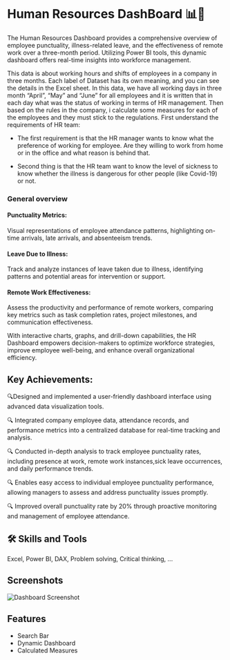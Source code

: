 

#  Human Resources DashBoard 📊💼




 The Human Resources Dashboard provides a comprehensive overview of employee punctuality, illness-related leave, and the effectiveness of remote work over a three-month period. Utilizing Power BI tools, this dynamic dashboard offers real-time insights into workforce management.

 This data is about working hours and shifts of employees in a company in three months. Each label of Dataset has its own meaning, and you can see the details in the Excel sheet. In this data, we have all working days in three month “April”, “May” and “June” for all employees and it is written that in each day what was the status of working in terms of HR management. Then based on the rules in the company, i calculate some measures for each of the employees and they must stick to the regulations. First understand the requirements of HR team:

- The first requirement is that the HR manager wants to know what the preference of working for employee. Are they willing to work from home or in the office and what reason is behind that.

- Second thing is that the HR team want to know the level of sickness to know whether the illness is dangerous for other people (like Covid-19) or not.


### General overview

#### Punctuality Metrics: 
Visual representations of employee attendance patterns, highlighting on-time arrivals, late arrivals, and absenteeism trends.
#### Leave Due to Illness: 
Track and analyze instances of leave taken due to illness, identifying patterns and potential areas for intervention or support.

#### Remote Work Effectiveness:
Assess the productivity and performance of remote workers, comparing key metrics such as task completion rates, project milestones, and communication effectiveness.

With interactive charts, graphs, and drill-down capabilities, the HR Dashboard empowers decision-makers to optimize workforce strategies, improve employee well-being, and enhance overall organizational efficiency.


## Key Achievements:

🔍Designed and implemented a user-friendly dashboard interface using advanced data visualization tools.

🔍 Integrated company employee data, attendance records, and performance metrics into a centralized database for real-time tracking and analysis.

🔍 Conducted in-depth analysis to track employee punctuality rates, including presence at work, remote work instances,sick leave occurrences, and daily performance trends.

🔍 Enables easy access to individual employee punctuality performance, allowing managers to assess and address punctuality issues promptly.

🔍 Improved overall punctuality rate by 20% through proactive monitoring and management of employee attendance.


## 🛠 Skills and Tools
Excel, Power BI, DAX, Problem solving, Critical thinking, ...


## Screenshots

![Dashboard Screenshot](https://github.com/Jobbson/Workers-Punctuality/assets/69438695/0c849eac-dfd1-48d8-a4d5-4ab68a466489)


## Features

- Search Bar
- Dynamic Dashboard
- Calculated Measures



